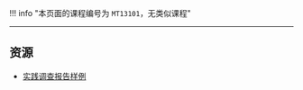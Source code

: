 !!! info "本页面的课程编号为 `MT13101`，无类似课程"

---

## 资源  
- [实践调查报告样例](https://lz.qaiu.top/parser?url=https://cqu-openlib.lanzouh.com/iCOk61uoz3hg)  